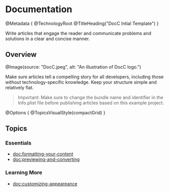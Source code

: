 # Documentation

@Metadata {
  @TechnologyRoot
  @TitleHeading("DocC Intial Template")
}

Write articles that engage the reader and
communicate problems and solutions in
a clear and concise manner.

## Overview

@Image(source: "DocC.jpeg", alt: "An illustration of DocC logo.")

Make sure articles tell a compelling story for all developers,
       including those without technology-specific knowledge.
       Keep your structure simple and relatively flat.

> Important: Make sure to change the bundle name and identifier in the Info.plist file before publishing articles based on this example project.
       
@Options {
    @TopicsVisualStyle(compactGrid)
}

## Topics

### Essentials

- <doc:formatting-your-content>
- <doc:previewing-and-converting>

### Learning More

- <doc:customizing-appeareance>

